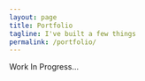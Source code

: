 ```yaml
---
layout: page
title: Portfolio
tagline: I've built a few things
permalink: /portfolio/
---
```


Work In Progress...
